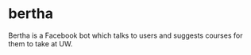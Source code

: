 # bertha
Bertha is a Facebook bot which talks to users and suggests courses for them to take at UW.
